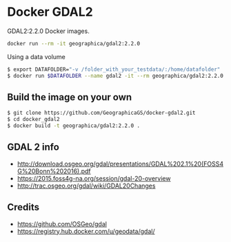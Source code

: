 # Docker GDAL2

GDAL2:2.2.0 Docker images.

```bash
docker run --rm -it geographica/gdal2:2.2.0
```

Using a data volume
```bash
$ export DATAFOLDER="-v /folder_with_your_testdata/:/home/datafolder"
$ docker run $DATAFOLDER --name gdal2 -it --rm geographica/gdal2:2.2.0 /bin/bash
```

## Build the image on your own
```bash
$ git clone https://github.com/GeographicaGS/docker-gdal2.git
$ cd docker_gdal2
$ docker build -t geographica/gdal2:2.2.0 .
```

## GDAL 2 info
- http://download.osgeo.org/gdal/presentations/GDAL%202.1%20(FOSS4G%20Bonn%202016).pdf
- https://2015.foss4g-na.org/session/gdal-20-overview
- http://trac.osgeo.org/gdal/wiki/GDAL20Changes

## Credits
- https://github.com/OSGeo/gdal
- https://registry.hub.docker.com/u/geodata/gdal/

